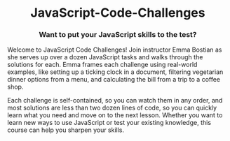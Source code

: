 <h1 align="center"> JavaScript-Code-Challenges </h1>
<h3 align="center">Want to put your JavaScript skills to the test?</h3>
<p>
Welcome to JavaScript Code Challenges! Join instructor Emma Bostian as she serves up over a dozen JavaScript tasks and walks through the solutions for each.
Emma frames each challenge using real-world examples, like setting up a ticking clock in a document, filtering vegetarian dinner options from a menu, 
and calculating the bill from a trip to a coffee shop.
</p>
<p>
Each challenge is self-contained, so you can watch them in any order, and most solutions are less than two dozen lines of code, so you can quickly learn what you need and move on to the next lesson.
Whether you want to learn new ways to use JavaScript or test your existing knowledge, this course can help you sharpen your skills.
</p>

